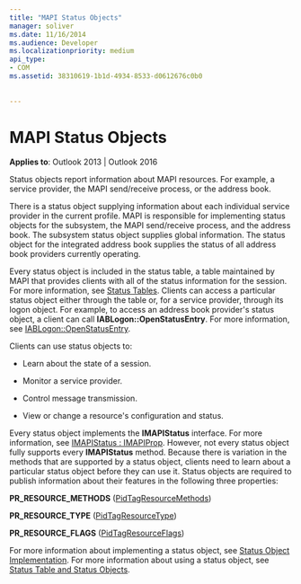 ```yaml
---
title: "MAPI Status Objects"
manager: soliver
ms.date: 11/16/2014
ms.audience: Developer
ms.localizationpriority: medium
api_type:
- COM
ms.assetid: 38310619-1b1d-4934-8533-d0612676c0b0
 
 
---
```


# MAPI Status Objects

  
  
**Applies to**: Outlook 2013 | Outlook 2016 
  
Status objects report information about MAPI resources. For example, a service provider, the MAPI send/receive process, or the address book.
  
There is a status object supplying information about each individual service provider in the current profile. MAPI is responsible for implementing status objects for the subsystem, the MAPI send/receive process, and the address book. The subsystem status object supplies global information. The status object for the integrated address book supplies the status of all address book providers currently operating.
  
Every status object is included in the status table, a table maintained by MAPI that provides clients with all of the status information for the session. For more information, see [Status Tables](status-tables.md). Clients can access a particular status object either through the table or, for a service provider, through its logon object. For example, to access an address book provider's status object, a client can call **IABLogon::OpenStatusEntry**. For more information, see [IABLogon::OpenStatusEntry](iablogon-openstatusentry.md).
  
Clients can use status objects to:
  
- Learn about the state of a session.
    
- Monitor a service provider.
    
- Control message transmission.
    
- View or change a resource's configuration and status.
    
Every status object implements the **IMAPIStatus** interface. For more information, see [IMAPIStatus : IMAPIProp](imapistatusimapiprop.md). However, not every status object fully supports every **IMAPIStatus** method. Because there is variation in the methods that are supported by a status object, clients need to learn about a particular status object before they can use it. Status objects are required to publish information about their features in the following three properties: 
  
 **PR_RESOURCE_METHODS** ([PidTagResourceMethods](pidtagresourcemethods-canonical-property.md)) 
  
 **PR_RESOURCE_TYPE** ([PidTagResourceType](pidtagresourcetype-canonical-property.md)) 
  
 **PR_RESOURCE_FLAGS** ([PidTagResourceFlags](pidtagresourceflags-canonical-property.md)) 
  
For more information about implementing a status object, see [Status Object Implementation](status-object-implementation.md). For more information about using a status object, see [Status Table and Status Objects](status-table-and-status-objects.md).
  

